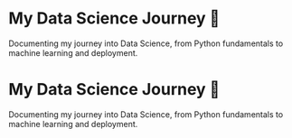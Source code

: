 # My Data Science Journey 🚀
Documenting my journey into Data Science, from Python fundamentals to machine learning and deployment.
# My Data Science Journey 🚀
Documenting my journey into Data Science, from Python fundamentals to machine learning and deployment.
